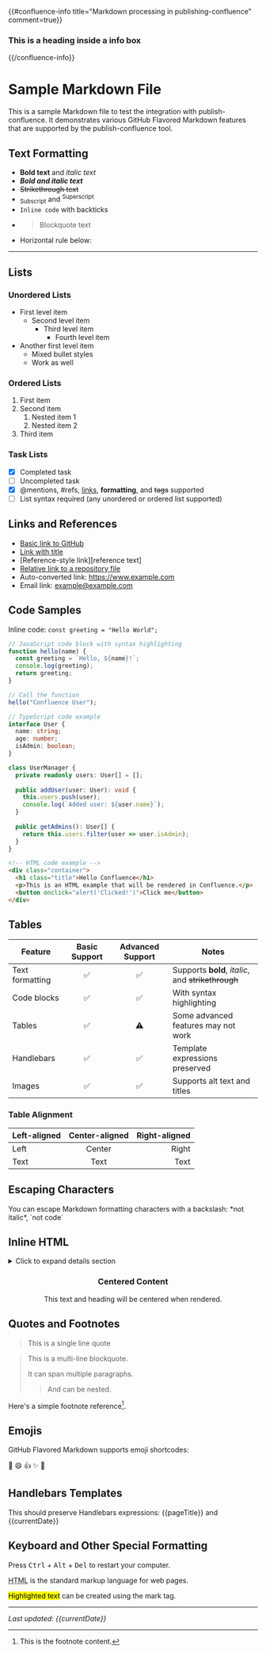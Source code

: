 {{#confluence-info title="Markdown processing in publishing-confluence" comment=true}}
  ### This is a heading inside a info box
{{/confluence-info}}

# Sample Markdown File

This is a sample Markdown file to test the integration with publish-confluence. It demonstrates various GitHub Flavored Markdown features that are supported by the publish-confluence tool.

## Text Formatting

- **Bold text** and *italic text*
- ***Bold and italic text***
- ~~Strikethrough text~~
- <sub>Subscript</sub> and <sup>Superscript</sup>
- `Inline code` with backticks
- > Blockquote text
- Horizontal rule below:

---

## Lists

### Unordered Lists
- First level item
  - Second level item
    - Third level item
      - Fourth level item
- Another first level item
  * Mixed bullet styles
  + Work as well

### Ordered Lists
1. First item
2. Second item
   1. Nested item 1
   2. Nested item 2
3. Third item

### Task Lists
- [x] Completed task
- [ ] Uncompleted task
- [x] @mentions, #refs, [links](https://github.com), **formatting**, and ~~tags~~ supported
- [ ] List syntax required (any unordered or ordered list supported)

## Links and References

- [Basic link to GitHub](https://github.com)
- [Link with title](https://github.com "GitHub's Homepage")
- [Reference-style link][reference text]
- [Relative link to a repository file](../README.md)
- Auto-converted link: https://www.example.com
- Email link: <example@example.com>

## Code Samples

Inline code: `const greeting = "Hello World";`

```javascript
// JavaScript code block with syntax highlighting
function hello(name) {
  const greeting = `Hello, ${name}!`;
  console.log(greeting);
  return greeting;
}

// Call the function
hello("Confluence User");
```

```typescript
// TypeScript code example
interface User {
  name: string;
  age: number;
  isAdmin: boolean;
}

class UserManager {
  private readonly users: User[] = [];
  
  public addUser(user: User): void {
    this.users.push(user);
    console.log(`Added user: ${user.name}`);
  }
  
  public getAdmins(): User[] {
    return this.users.filter(user => user.isAdmin);
  }
}
```

```html
<!-- HTML code example -->
<div class="container">
  <h1 class="title">Hello Confluence</h1>
  <p>This is an HTML example that will be rendered in Confluence.</p>
  <button onclick="alert('Clicked!')">Click me</button>
</div>
```

## Tables

| Feature | Basic Support | Advanced Support | Notes |
|---------|:-------------:|:----------------:|-------|
| Text formatting | ✅ | ✅ | Supports **bold**, *italic*, and ~~strikethrough~~ |
| Code blocks | ✅ | ✅ | With syntax highlighting |
| Tables | ✅ | ⚠️ | Some advanced features may not work |
| Handlebars | ✅ | ✅ | Template expressions preserved |
| Images | ✅ | ✅ | Supports alt text and titles |

### Table Alignment

| Left-aligned | Center-aligned | Right-aligned |
|:-------------|:--------------:|--------------:|
| Left         | Center         | Right         |
| Text         | Text           | Text          |

## Escaping Characters

You can escape Markdown formatting characters with a backslash: \*not italic\*, \`not code\`

## Inline HTML

<details>
<summary>Click to expand details section</summary>

This is hidden content that can be expanded.

- You can include lists
- And other markdown formatting
- Inside HTML blocks

</details>

<div align="center">

### Centered Content

This text and heading will be centered when rendered.

</div>

## Quotes and Footnotes

> This is a single line quote

> This is a multi-line blockquote.
>
> It can span multiple paragraphs.
>
> > And can be nested.

Here's a simple footnote reference[^1].

[^1]: This is the footnote content.

## Emojis

GitHub Flavored Markdown supports emoji shortcodes:

:rocket: :smile: :thumbsup: :sparkles: :tada:

## Handlebars Templates

This should preserve Handlebars expressions: {{pageTitle}} and {{currentDate}}

## Keyboard and Other Special Formatting

Press <kbd>Ctrl</kbd> + <kbd>Alt</kbd> + <kbd>Del</kbd> to restart your computer.

<abbr title="HyperText Markup Language">HTML</abbr> is the standard markup language for web pages.

<mark>Highlighted text</mark> can be created using the mark tag.

<hr/>
<p><em>Last updated: {{currentDate}}</em></p>